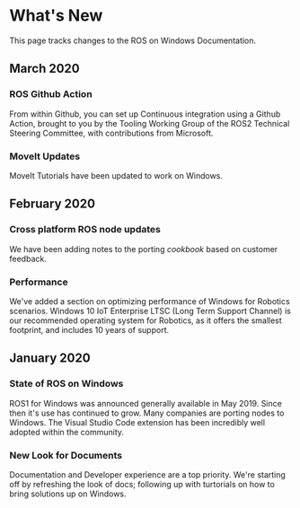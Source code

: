 # What's New
This page tracks changes to the ROS on Windows Documentation.

## March 2020
### ROS Github Action
From within Github, you can set up Continuous integration using a Github Action, brought to you by the Tooling Working Group of the ROS2 Technical Steering Committee, with contributions from Microsoft.

### MoveIt Updates
MoveIt Tutorials have been updated to work on Windows.

## February 2020
### Cross platform ROS node updates
We have been adding notes to the porting *cookbook* based on customer feedback. 

### Performance
We've added a section on optimizing performance of Windows for Robotics scenarios. Windows 10 IoT Enterprise LTSC (Long Term Support Channel) is our recommended operating system for Robotics, as it offers the smallest footprint, and includes 10 years of support.

## January 2020
### State of ROS on Windows
ROS1 for Windows was announced generally available in May 2019. Since then it's use has continued to grow. Many companies are porting nodes to Windows. The Visual Studio Code extension has been incredibly well adopted within the community. 

### New Look for Documents
Documentation and Developer experience are a top priority. We're starting off by refreshing the look of docs; following up with turtorials on how to bring solutions up on Windows.


